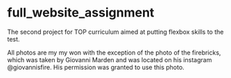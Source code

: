 # full_website_assignment
The second project for TOP curriculum aimed at putting flexbox skills to the test.

All photos are my my won with the exception of the photo of the firebricks, which was taken by Giovanni Marden and was located on his instagram @giovannisfire. His permission was granted to use this photo.